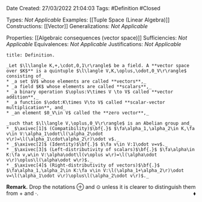 <br />
<br />

Date Created: 27/03/2022 21:04:03
Tags: #Definition #Closed 

Types: _Not Applicable_
Examples: [[Tuple Space (Linear Algebra)]]
Constructions: [[Vector]]
Generalizations: _Not Applicable_

Properties: [[Algebraic consequences (vector space)]]
Sufficiencies: _Not Applicable_
Equivalences: _Not Applicable_
Justifications: _Not Applicable_

``` ad-Definition
title: Definition.

_Let $\l\langle K,+,\cdot,0,1\r\rangle$ be a field. A **vector space over $K$** is a quintuple $\l\langle V,K,\oplus,\odot,0_V\r\rangle$ consisting of_
* _a set $V$ whose elements are called **vectors**,_
* _a field $K$ whose elements are called **scalars**,_
* _a binary operation $\oplus:V\times V \to V$ called **vector addition**,_
* _a function $\odot:K\times V\to V$ called **scalar-vector multiplication**, and_
* _an element $0_V\in V$ called the **zero vector**,_

_such that $\l\langle V,\oplus,0_V\r\rangle$ is an Abelian group and_
* _$\axivec[1]$ (Compatibility)$\bf{.}$ $\fa\alpha_1,\alpha_2\in K,\fa v\in V:\alpha_1\odot\l(\alpha_2\odot v\r)=\l(\alpha_1\cdot\alpha_2\r)\odot v$._
* _$\axivec[2]$ (Identity)$\bf{.}$ $\fa v\in V:1\odot v=v$._
* _$\axivec[3]$ (Left-distributivity of scalars)$\bf{.}$ $\fa\alpha\in K:\fa v,w\in V:\alpha\odot\l(v\oplus w\r)=\l(\alpha\odot v\r)\oplus\l(\alpha\odot w\r)$._
* _$\axivec[4]$ (Right-distributivity of vectors)$\bf{.}$ $\fa\alpha_1,\alpha_2\in K:\fa v\in V:\l(\alpha_1+\alpha_2\r)\odot v=\l(\alpha_1\odot v\r)\oplus\l(\alpha_2\odot v\r)$._

```

**Remark.** Drop the notations $\oplus$ and $\odot$ unless it is clearer to distinguish them from $+$ and $\cdot$.<span style="float:right;">$\blacklozenge$</span>
